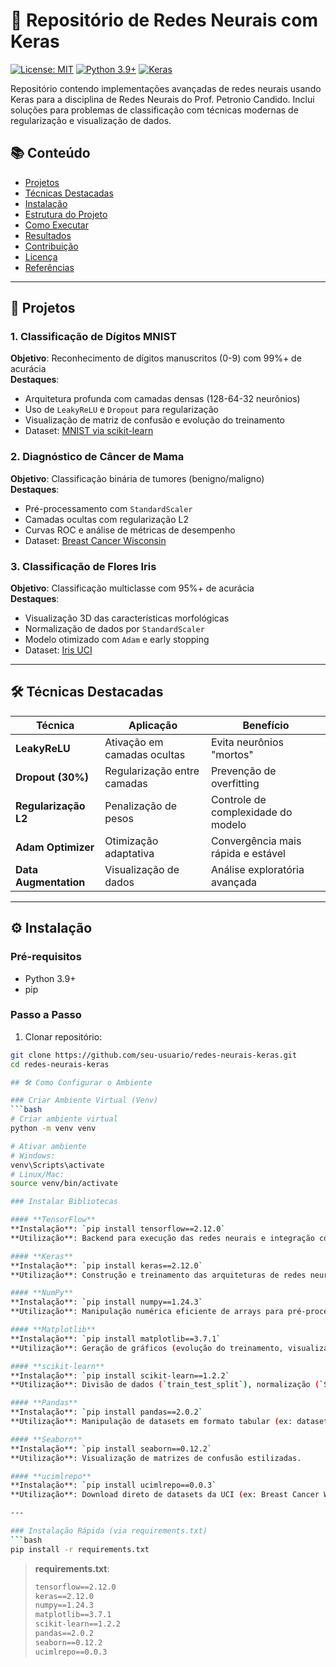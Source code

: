 # 🧠 Repositório de Redes Neurais com Keras

[![License: MIT](https://img.shields.io/badge/License-MIT-yellow.svg)](https://opensource.org/licenses/MIT)
[![Python 3.9+](https://img.shields.io/badge/Python-3.9%2B-blue.svg)](https://www.python.org/downloads/)
[![Keras](https://img.shields.io/badge/Keras-2.12.0-red.svg)](https://keras.io)

Repositório contendo implementações avançadas de redes neurais usando Keras para a disciplina de Redes Neurais do Prof. Petronio Candido. Inclui soluções para problemas de classificação com técnicas modernas de regularização e visualização de dados.

## 📚 Conteúdo
- [Projetos](#-projetos)
- [Técnicas Destacadas](#-técnicas-destacadas)
- [Instalação](#-instalação)
- [Estrutura do Projeto](#-estrutura-do-projeto)
- [Como Executar](#-como-executar)
- [Resultados](#-resultados)
- [Contribuição](#-contribuição)
- [Licença](#-licença)
- [Referências](#-referências)

---

## 🚀 Projetos

### 1. Classificação de Dígitos MNIST
**Objetivo**: Reconhecimento de dígitos manuscritos (0-9) com 99%+ de acurácia  
**Destaques**:
- Arquitetura profunda com camadas densas (128-64-32 neurônios)
- Uso de `LeakyReLU` e `Dropout` para regularização
- Visualização de matriz de confusão e evolução do treinamento
- Dataset: [MNIST via scikit-learn](https://scikit-learn.org/stable/modules/generated/sklearn.datasets.load_digits.html)

### 2. Diagnóstico de Câncer de Mama
**Objetivo**: Classificação binária de tumores (benigno/maligno)  
**Destaques**:
- Pré-processamento com `StandardScaler`
- Camadas ocultas com regularização L2
- Curvas ROC e análise de métricas de desempenho
- Dataset: [Breast Cancer Wisconsin](https://archive.ics.uci.edu/dataset/17/breast+cancer+wisconsin+diagnostic)

### 3. Classificação de Flores Iris
**Objetivo**: Classificação multiclasse com 95%+ de acurácia  
**Destaques**:
- Visualização 3D das características morfológicas
- Normalização de dados por `StandardScaler`
- Modelo otimizado com `Adam` e early stopping
- Dataset: [Iris UCI](https://archive.ics.uci.edu/dataset/53/iris)

---

## 🛠️ Técnicas Destacadas
| Técnica               | Aplicação                          | Benefício                             |
|-----------------------|------------------------------------|---------------------------------------|
| **LeakyReLU**         | Ativação em camadas ocultas        | Evita neurônios "mortos"              |
| **Dropout (30%)**     | Regularização entre camadas        | Prevenção de overfitting              |
| **Regularização L2**  | Penalização de pesos               | Controle de complexidade do modelo    |
| **Adam Optimizer**    | Otimização adaptativa              | Convergência mais rápida e estável   |
| **Data Augmentation** | Visualização de dados              | Análise exploratória avançada        |

---

## ⚙️ Instalação

### Pré-requisitos
- Python 3.9+
- pip

### Passo a Passo
1. Clonar repositório:
```bash
git clone https://github.com/seu-usuario/redes-neurais-keras.git
cd redes-neurais-keras

## 🛠️ Como Configurar o Ambiente

### Criar Ambiente Virtual (Venv)
```bash
# Criar ambiente virtual
python -m venv venv

# Ativar ambiente
# Windows:
venv\Scripts\activate
# Linux/Mac:
source venv/bin/activate

### Instalar Bibliotecas

#### **TensorFlow**  
**Instalação**: `pip install tensorflow==2.12.0`  
**Utilização**: Backend para execução das redes neurais e integração com o Keras.

#### **Keras**  
**Instalação**: `pip install keras==2.12.0`  
**Utilização**: Construção e treinamento das arquiteturas de redes neurais.

#### **NumPy**  
**Instalação**: `pip install numpy==1.24.3`  
**Utilização**: Manipulação numérica eficiente de arrays para pré-processamento.

#### **Matplotlib**  
**Instalação**: `pip install matplotlib==3.7.1`  
**Utilização**: Geração de gráficos (evolução do treinamento, visualização de dados).

#### **scikit-learn**  
**Instalação**: `pip install scikit-learn==1.2.2`  
**Utilização**: Divisão de dados (`train_test_split`), normalização (`StandardScaler`) e métricas (`confusion_matrix`).

#### **Pandas**  
**Instalação**: `pip install pandas==2.0.2`  
**Utilização**: Manipulação de datasets em formato tabular (ex: dataset Iris).

#### **Seaborn**  
**Instalação**: `pip install seaborn==0.12.2`  
**Utilização**: Visualização de matrizes de confusão estilizadas.

#### **ucimlrepo**  
**Instalação**: `pip install ucimlrepo==0.0.3`  
**Utilização**: Download direto de datasets da UCI (ex: Breast Cancer Wisconsin).

---

### Instalação Rápida (via requirements.txt)
```bash
pip install -r requirements.txt
```

> **requirements.txt**:
> ```txt
> tensorflow==2.12.0
> keras==2.12.0
> numpy==1.24.3
> matplotlib==3.7.1
> scikit-learn==1.2.2
> pandas==2.0.2
> seaborn==0.12.2
> ucimlrepo==0.0.3
> ```
```